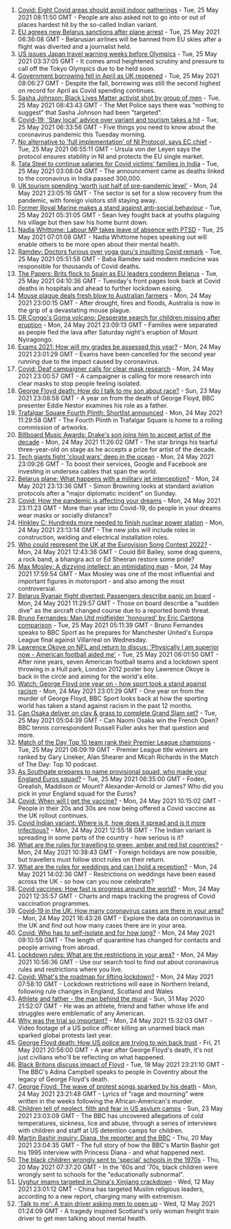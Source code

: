 1. [Covid: Eight Covid areas should avoid indoor gatherings](https://www.bbc.co.uk/news/uk-england-57232728) - Tue, 25 May 2021 08:11:50 GMT - People are also asked not to go into or out of places hardest hit by the so-called Indian variant.
2. [EU agrees new Belarus sanctions after plane arrest](https://www.bbc.co.uk/news/world-europe-57236489) - Tue, 25 May 2021 06:36:08 GMT - Belarusian airlines will be banned from EU skies after a flight was diverted and a journalist held.
3. [US issues Japan travel warning weeks before Olympics](https://www.bbc.co.uk/news/world-asia-57236769) - Tue, 25 May 2021 03:37:05 GMT - It comes amid heightened scrutiny and pressure to call off the Tokyo Olympics due to be held soon.
4. [Government borrowing fell in April as UK reopened](https://www.bbc.co.uk/news/business-57237574) - Tue, 25 May 2021 08:06:27 GMT - Despite the fall, borrowing was still the second highest on record for April as Covid spending continues.
5. [Sasha Johnson: Black Lives Matter activist shot by group of men](https://www.bbc.co.uk/news/uk-england-london-57238301) - Tue, 25 May 2021 08:43:43 GMT - The Met Police says there was "nothing to suggest" that Sasha Johnson had been "targeted".
6. [Covid-19: 'Stay local' advice over variant and tourism takes a hit](https://www.bbc.co.uk/news/uk-57237553) - Tue, 25 May 2021 06:33:56 GMT - Five things you need to know about the coronavirus pandemic this Tuesday morning.
7. [No alternative to 'full implementation' of NI Protocol, says EC chief](https://www.bbc.co.uk/news/uk-northern-ireland-57238226) - Tue, 25 May 2021 06:55:11 GMT - Ursula von der Leyen says the protocol ensures stability in NI and protects the EU single market.
8. [Tata Steel to continue salaries for Covid victims' families in India](https://www.bbc.co.uk/news/business-57236708) - Tue, 25 May 2021 03:08:04 GMT - The announcement came as deaths linked to the coronavirus in India passed 300,000.
9. [UK tourism spending 'worth just half of pre-pandemic level'](https://www.bbc.co.uk/news/business-57230018) - Mon, 24 May 2021 23:05:16 GMT - The sector is set for a slow recovery from the pandemic, with foreign visitors still staying away.
10. [Former Royal Marine makes a stand against anti-social behaviour](https://www.bbc.co.uk/news/uk-england-tees-57233796) - Tue, 25 May 2021 05:31:05 GMT - Sean Ivey fought back at youths plaguing his village but then saw his home burnt down.
11. [Nadia Whittome: Labour MP takes leave of absence with PTSD](https://www.bbc.co.uk/news/uk-england-nottinghamshire-57232026) - Tue, 25 May 2021 07:01:08 GMT - Nadia Whittome hopes speaking out will enable others to be more open about their mental health.
12. [Ramdev: Doctors furious over yoga guru's insulting Covid remark](https://www.bbc.co.uk/news/world-asia-india-57237059) - Tue, 25 May 2021 05:51:58 GMT - Baba Ramdev said modern medicine was responsible for thousands of Covid deaths.
13. [The Papers: Brits flock to Spain as EU leaders condemn Belarus](https://www.bbc.co.uk/news/blogs-the-papers-57236358) - Tue, 25 May 2021 04:10:36 GMT - Tuesday's front pages look back at Covid deaths in hospitals and ahead to further lockdown easing.
14. [Mouse plague deals fresh blow to Australian farmers](https://www.bbc.co.uk/news/world-australia-57225103) - Mon, 24 May 2021 23:00:15 GMT - After drought, fires and floods, Australia is now in the grip of a devastating mouse plague.
15. [DR Congo's Goma volcano: Desperate search for children missing after eruption](https://www.bbc.co.uk/news/world-africa-57228666) - Mon, 24 May 2021 23:09:13 GMT - Families were separated as people fled the lava after Saturday night's eruption of Mount Nyiragongo.
16. [Exams 2021: How will my grades be assessed this year?](https://www.bbc.co.uk/news/education-57232414) - Mon, 24 May 2021 23:01:29 GMT - Exams have been cancelled for the second year running due to the impact caused by coronavirus.
17. [Covid: Deaf campaigner calls for clear mask research](https://www.bbc.co.uk/news/uk-england-norfolk-57180904) - Mon, 24 May 2021 23:00:57 GMT - A campaigner is calling for more research into clear masks to stop people feeling isolated.
18. [George Floyd death: How do I talk to my son about race?](https://www.bbc.co.uk/news/world-us-canada-57205016) - Sun, 23 May 2021 23:08:58 GMT - A year on from the death of George Floyd, BBC presenter Eddie Nestor examines his role as a father.
19. [Trafalgar Square Fourth Plinth: Shortlist announced](https://www.bbc.co.uk/news/uk-england-london-57227332) - Mon, 24 May 2021 11:29:58 GMT - The Fourth Plinth in Trafalgar Square is home to a rolling commission of artworks.
20. [Billboard Music Awards: Drake's son joins him to accept artist of the decade](https://www.bbc.co.uk/news/entertainment-arts-57226309) - Mon, 24 May 2021 11:26:02 GMT - The star brings his tearful three-year-old on stage as he accepts a prize for artist of the decade.
21. [Tech giants fight 'cloud wars' deep in the ocean](https://www.bbc.co.uk/news/business-57070318) - Mon, 24 May 2021 23:09:26 GMT - To boost their services, Google and Facebook are investing in undersea cables that span the world.
22. [Belarus plane: What happens with a military jet interception?](https://www.bbc.co.uk/news/world-europe-57236086) - Mon, 24 May 2021 23:13:36 GMT - Simon Browning looks at standard aviation protocols after a "major diplomatic incident" on Sunday.
23. [Covid: How the pandemic is affecting your dreams](https://www.bbc.co.uk/news/world-56600288) - Mon, 24 May 2021 23:11:23 GMT - More than year into Covid-19, do people in your dreams wear masks or socially distance?
24. [Hinkley C: Hundreds more needed to finish nuclear power station](https://www.bbc.co.uk/news/uk-england-somerset-57227918) - Mon, 24 May 2021 23:13:14 GMT - The new jobs will include roles in construction, welding and electrical installation roles.
25. [Who could represent the UK at the Eurovision Song Contest 2022?](https://www.bbc.co.uk/news/entertainment-arts-57226754) - Mon, 24 May 2021 12:43:36 GMT - Could Bill Bailey, some drag queens, a rock band, a bhangra act or Ed Sheeran restore some pride?
26. [Max Mosley: A dizzying intellect; an intimidating man](https://www.bbc.co.uk/sport/formula1/57231465) - Mon, 24 May 2021 17:59:54 GMT - Max Mosley was one of the most influential and important figures in motorsport - and also among the most controversial.
27. [Belarus Ryanair flight diverted: Passengers describe panic on board](https://www.bbc.co.uk/news/world-europe-57180275) - Mon, 24 May 2021 11:29:57 GMT - Those on board describe a "sudden dive" as the aircraft changed course due to a reported bomb threat.
28. [Bruno Fernandes: Man Utd midfielder 'honoured' by Eric Cantona comparison](https://www.bbc.co.uk/sport/football/57203732) - Tue, 25 May 2021 05:11:39 GMT - Bruno Fernandes speaks to BBC Sport as he prepares for Manchester United's Europa League final against Villarreal on Wednesday.
29. [Lawrence Okoye on NFL and return to discus: 'Physically I am superior now - American football aided me'](https://www.bbc.co.uk/sport/athletics/57186877) - Tue, 25 May 2021 06:01:50 GMT - After nine years, seven American football teams and a lockdown spent throwing in a Hull park, London 2012 poster boy Lawrence Okoye is back in the circle and aiming for the world's elite.
30. [Watch: George Floyd one year on - how sport took a stand against racism](https://www.bbc.co.uk/sport/av/57231311) - Mon, 24 May 2021 23:01:29 GMT - One year on from the murder of George Floyd, BBC Sport looks back at how the sporting world has taken a stand against racism in the past 12 months.
31. [Can Osaka deliver on clay & grass to complete Grand Slam set?](https://www.bbc.co.uk/sport/tennis/57195606) - Tue, 25 May 2021 05:04:39 GMT - Can Naomi Osaka win the French Open? BBC tennis correspondent Russell Fuller asks her that question and more.
32. [Match of the Day Top 10 team rank their Premier League champions](https://www.bbc.co.uk/sport/football/57145394) - Tue, 25 May 2021 06:09:19 GMT - Premier League title winners are ranked by Gary Lineker, Alan Shearer and Micah Richards in the Match of The Day: Top 10 podcast.
33. [As Southgate prepares to name provisional squad, who made your England Euros squad?](https://www.bbc.co.uk/sport/football/56541263) - Tue, 25 May 2021 06:35:00 GMT - Foden, Grealish, Maddison or Mount? Alexander-Arnold or James? Who did you pick in your England squad for the Euros?
34. [Covid: When will I get the vaccine?](https://www.bbc.co.uk/news/health-55045639) - Mon, 24 May 2021 10:15:02 GMT - People in their 20s and 30s are now being offered a Covid vaccine as the UK rollout continues.
35. [Covid Indian variant: Where is it, how does it spread and is it more infectious?](https://www.bbc.co.uk/news/health-57157496) - Mon, 24 May 2021 12:55:18 GMT - The Indian variant is spreading in some parts of the country - how serious is it?
36. [What are the rules for travelling to green, amber and red list countries?](https://www.bbc.co.uk/news/explainers-52544307) - Mon, 24 May 2021 10:38:43 GMT - Foreign holidays are now possible, but travellers must follow strict rules on their return.
37. [What are the rules for weddings and can I hold a reception?](https://www.bbc.co.uk/news/explainers-52811509) - Mon, 24 May 2021 14:02:36 GMT - Restrictions on weddings have been eased across the UK - so how can you now celebrate?
38. [Covid vaccines: How fast is progress around the world?](https://www.bbc.co.uk/news/world-56237778) - Mon, 24 May 2021 12:35:57 GMT - Charts and maps tracking the progress of Covid vaccination programmes.
39. [Covid-19 in the UK: How many coronavirus cases are there in your area?](https://www.bbc.co.uk/news/uk-51768274) - Mon, 24 May 2021 16:43:26 GMT - Explore the data on coronavirus in the UK and find out how many cases there are in your area.
40. [Covid: Who has to self-isolate and for how long?](https://www.bbc.co.uk/news/explainers-54239922) - Mon, 24 May 2021 09:10:59 GMT - The length of quarantine has changed for contacts and people arriving from abroad.
41. [Lockdown rules: What are the restrictions in your area?](https://www.bbc.co.uk/news/uk-54373904) - Mon, 24 May 2021 10:56:36 GMT - Use our search tool to find out about coronavirus rules and restrictions where you live.
42. [Covid: What's the roadmap for lifting lockdown?](https://www.bbc.co.uk/news/explainers-52530518) - Mon, 24 May 2021 07:58:10 GMT - Lockdown restrictions will ease in Northern Ireland, following rule changes in England, Scotland and Wales
43. [Athlete and father - the man behind the mural](https://www.bbc.co.uk/news/world-us-canada-52871936) - Sun, 31 May 2020 21:52:07 GMT - He was an athlete, friend and father whose life and struggles were emblematic of any American.
44. [Why was the trial so important?](https://www.bbc.co.uk/news/world-us-canada-56270334) - Mon, 24 May 2021 15:32:03 GMT - Video footage of a US police officer killing an unarmed black man sparked global protests last year.
45. [George Floyd death: How US police are trying to win back trust](https://www.bbc.co.uk/news/world-us-canada-57205015) - Fri, 21 May 2021 20:56:00 GMT - A year after George Floyd's death, it's not just civilians who'll be reflecting on what happened.
46. [Black Britons discuss impact of Floyd](https://www.bbc.co.uk/news/uk-57093888) - Tue, 18 May 2021 23:21:10 GMT - The BBC's Adina Campbell speaks to people in Coventry about the legacy of George Floyd's death.
47. [George Floyd: The wave of protest songs sparked by his death](https://www.bbc.co.uk/news/newsbeat-57233557) - Mon, 24 May 2021 23:21:48 GMT - Lyrics of "rage and mourning" were written in the weeks following the African-American's murder.
48. [Children tell of neglect, filth and fear in US asylum camps](https://www.bbc.co.uk/news/world-us-canada-57149721) - Sun, 23 May 2021 23:03:09 GMT - The BBC has uncovered allegations of cold temperatures, sickness, lice and abuse, through a series of interviews with children and staff at US detention camps for children.
49. [Martin Bashir inquiry: Diana, the reporter and the BBC](https://www.bbc.co.uk/news/uk-56680229) - Thu, 20 May 2021 23:04:35 GMT - The full story of how the BBC's Martin Bashir got his 1995 interview with Princess Diana - and what happened next.
50. [The black children wrongly sent to 'special' schools in the 1970s](https://www.bbc.co.uk/news/uk-57099654) - Thu, 20 May 2021 07:37:20 GMT - In the '60s and '70s, black children were wrongly sent to schools for the "educationally subnormal".
51. [Uyghur imams targeted in China's Xinjiang crackdown](https://www.bbc.co.uk/news/world-asia-china-56986057) - Wed, 12 May 2021 23:01:12 GMT - China has targeted Muslim religious leaders, according to a new report, charging many with extremism.
52. ['Talk to me': A train driver asking men to open up](https://www.bbc.co.uk/news/stories-57060971) - Wed, 12 May 2021 01:24:09 GMT - A tragedy inspired Scotland's only woman freight train driver to get men talking about mental health.

